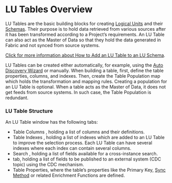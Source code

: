# LU Tables Overview

LU Tables are the basic building blocks for creating [Logical Units](https://github.com/k2view-academy/K2View-Academy/blob/master/articles/03_logical_units/01_LU_overview.md) and their [Schemas](https://github.com/k2view-academy/K2View-Academy/blob/master/articles/03_logical_units/03_LU_schema_window.md). 
Their purpose is to hold data retrieved from various sources after it has been transformed according to a Project’s requirements. An LU Table can also act as the Master of Data so that they hold the data generated in Fabric and not synced from source systems.

[Click for more information about How to Add an LU Table to an LU Schema](https://github.com/k2view-academy/K2View-Academy/blob/master/articles/03_logical_units/09_add_table_to_a_schema.md). 

LU Tables can be created either automatically, for example, using the [Auto Discovery Wizard](https://github.com/k2view-academy/K2View-Academy/blob/master/articles/03_logical_units/06_auto_discovery_wizard.md) or manually. 
When building a table, first, define the table properties, columns, and indexes. Then, create the Table Population  map which holds the transformation and mapping rules.
Creating a population for an LU Table is optional. When a table acts as the Master of Data, it does not get feeds from source systems. In such case, the Table Population is redundant.  


### LU Table Structure
An LU Table window has the following tabs:
*	Table Columns , holding a list of columns and their definitions.
*	Table Indexes , holding a list of indexes which are added to an LU Table to improve the selection process. Each LU Table can have several indexes where each index can contain several columns.
*	Search , holding  a list of fields available for a cross-instance search.
*	<CDC topic> tab, holding a list of fields to be published to an external system (CDC topic) using the CDC mechanism.
*	Table Properties,  where the table’s properties like the Primary Key, [Sync Method](https://github.com/k2view-academy/K2View-Academy/blob/master/articles/14_sync_LU_instance/04_sync_methods.md) or related Enrichment Functions  are defined. 
